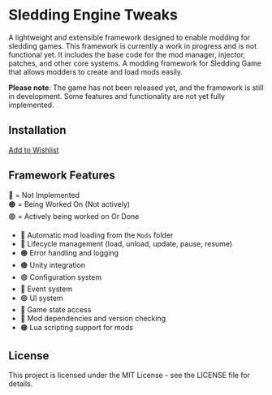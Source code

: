 # Sledding Engine Tweaks

A lightweight and extensible framework designed to enable modding for sledding games. This framework is currently a work in progress and is not functional yet. It includes the base code for the mod manager, injector, patches, and other core systems.
A modding framework for Sledding Game that allows modders to create and load mods easily.

**Please note**: The game has not been released yet, and the framework is still in development. Some features and functionality are not yet fully implemented.
## Installation

[Add to Wishlist](https://store.steampowered.com/app/3438850/Sledding_Game/)  

## Framework Features
🔴 = Not Implemented  
🟠 = Being Worked On (Not actively)  
🟢 = Actively being worked on Or Done  

- 🔴 Automatic mod loading from the `Mods` folder
- 🔴 Lifecycle management (load, unload, update, pause, resume)
- 🟠 Error handling and logging
- 🟠 Unity integration
- 🟢 Configuration system
- 🔴 Event system
- 🟢 UI system
- 🔴 Game state access
- 🔴 Mod dependencies and version checking
- 🟠 Lua scripting support for mods

## License

This project is licensed under the MIT License - see the LICENSE file for details. 
